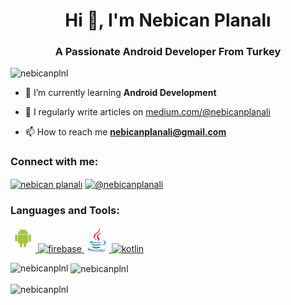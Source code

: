 

<h1 align="center">Hi 👋, I'm Nebican Planalı</h1>
<h3 align="center">A Passionate Android Developer From Turkey</h3>

<p align="left"> <img src="https://komarev.com/ghpvc/?username=nebicanplnl&label=Profile%20views&color=0e75b6&style=flat" alt="nebicanplnl" /> </p>

- 🌱 I’m currently learning **Android Development**

- 📝 I regularly write articles on [medium.com/@nebicanplanali](medium.com/@nebicanplanali)

- 📫 How to reach me **nebicanplanali@gmail.com**

<h3 align="left">Connect with me:</h3>
<p align="left">
<a href="https://linkedin.com/in/nebican planalı" target="blank"><img align="center" src="https://raw.githubusercontent.com/rahuldkjain/github-profile-readme-generator/master/src/images/icons/Social/linked-in-alt.svg" alt="nebican planalı" height="30" width="40" /></a>
<a href="https://medium.com/@nebicanplanali" target="blank"><img align="center" src="https://raw.githubusercontent.com/rahuldkjain/github-profile-readme-generator/master/src/images/icons/Social/medium.svg" alt="@nebicanplanali" height="30" width="40" /></a>
</p>

<h3 align="left">Languages and Tools:</h3>
<p align="left"> <a href="https://developer.android.com" target="_blank" rel="noreferrer"> <img src="https://raw.githubusercontent.com/devicons/devicon/master/icons/android/android-original-wordmark.svg" alt="android" width="40" height="40"/> </a> <a href="https://firebase.google.com/" target="_blank" rel="noreferrer"> <img src="https://www.vectorlogo.zone/logos/firebase/firebase-icon.svg" alt="firebase" width="40" height="40"/> </a> <a href="https://www.java.com" target="_blank" rel="noreferrer"> <img src="https://raw.githubusercontent.com/devicons/devicon/master/icons/java/java-original.svg" alt="java" width="40" height="40"/> </a> <a href="https://kotlinlang.org" target="_blank" rel="noreferrer"> <img src="https://www.vectorlogo.zone/logos/kotlinlang/kotlinlang-icon.svg" alt="kotlin" width="40" height="40"/> </a> </p>

<p><img align="left" src="https://github-readme-stats.vercel.app/api/top-langs?username=nebicanplnl&show_icons=true&locale=en&layout=compact" alt="nebicanplnl" /></p>

<p>&nbsp;<img align="center" src="https://github-readme-stats.vercel.app/api?username=nebicanplnl&show_icons=true&locale=en" alt="nebicanplnl" /></p>

<p><img align="center" src="https://github-readme-streak-stats.herokuapp.com/?user=nebicanplnl&" alt="nebicanplnl" /></p>
